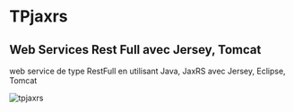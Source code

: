 # TPjaxrs
## Web Services Rest Full avec Jersey, Tomcat

web service de type RestFull en utilisant Java, JaxRS avec Jersey, Eclipse, Tomcat

![tpjaxrs](https://user-images.githubusercontent.com/28930742/34918268-099a6000-f91e-11e7-8413-eb990ce94a2f.png)
